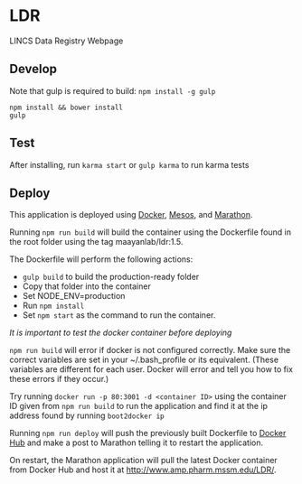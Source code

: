 # LDR
LINCS Data Registry Webpage

## Develop
Note that gulp is required to build: `npm install -g gulp`
```
npm install && bower install
gulp
```

## Test
After installing, run `karma start` or `gulp karma` to run karma tests

## Deploy
This application is deployed using [Docker](https://www.docker.com/ "Docker Homepage"), [Mesos](http://mesos.apache.org/ "Mesos Homepage"), and [Marathon](https://mesosphere.github.io/marathon/ "Mesos Homepage").

Running `npm run build` will build the container using the Dockerfile found in the root folder using the tag maayanlab/ldr:1.5.

The Dockerfile will perform the following actions:

- `gulp build` to build the production-ready folder
- Copy that folder into the container
- Set NODE_ENV=production
- Run `npm install`
- Set `npm start` as the command to run the container.

*It is important to test the docker container before deploying*

`npm run build` will error if docker is not configured correctly. Make sure the correct variables are set in your ~/.bash_profile or its equivalent. (These variables are different for each user. Docker will error and tell you how to fix these errors if they occur.) 

Try running `docker run -p 80:3001 -d <container ID>` using the container ID given from `npm run build` to run the application and find it at the ip address found by running `boot2docker ip`

Running `npm run deploy` will push the previously built Dockerfile to [Docker Hub](https://hub.docker.com/account/signup/) and make a post to Marathon telling it to restart the application.

On restart, the Marathon application will pull the latest Docker container from Docker Hub and host it at http://www.amp.pharm.mssm.edu/LDR/.